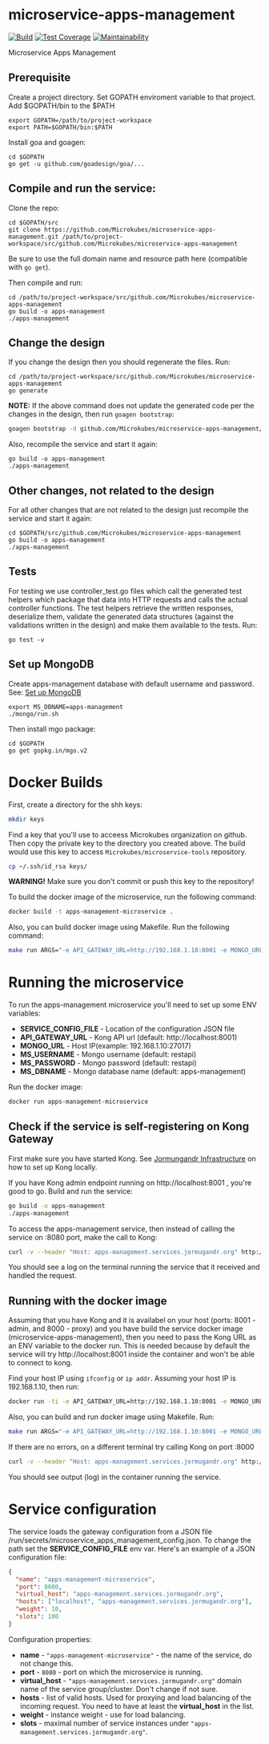 # microservice-apps-management

[![Build](https://travis-ci.com/Microkubes/microservice-apps-management.svg?token=UB5yzsLHNSbtjSYrGbWf&branch=master)](https://travis-ci.com/Microkubes/microservice-apps-management)
[![Test Coverage](https://api.codeclimate.com/v1/badges/84383c8e579c181760ed/test_coverage)](https://codeclimate.com/repos/59c2524fbed4f6028e000bb6/test_coverage)
[![Maintainability](https://api.codeclimate.com/v1/badges/84383c8e579c181760ed/maintainability)](https://codeclimate.com/repos/59c2524fbed4f6028e000bb6/maintainability)

Microservice Apps Management

## Prerequisite
Create a project directory. Set GOPATH enviroment variable to that project. Add $GOPATH/bin to the $PATH
```
export GOPATH=/path/to/project-workspace
export PATH=$GOPATH/bin:$PATH
```
Install goa and goagen:
```
cd $GOPATH
go get -u github.com/goadesign/goa/...
```

## Compile and run the service:
Clone the repo:
```
cd $GOPATH/src
git clone https://github.com/Microkubes/microservice-apps-management.git /path/to/project-workspace/src/github.com/Microkubes/microservice-apps-management
```
Be sure to use the full domain name and resource path here (compatible with ```go get```).


Then compile and run:
```
cd /path/to/project-workspace/src/github.com/Microkubes/microservice-apps-management
go build -o apps-management
./apps-management
```

## Change the design
If you change the design then you should regenerate the files. Run:
```
cd /path/to/project-workspace/src/github.com/Microkubes/microservice-apps-management
go generate
```
**NOTE:** If the above command does not update the generated code per the changes in the design,
then run ```goagen bootstrap```:

```bash
goagen bootstrap -d github.com/Microkubes/microservice-apps-management/design -o .
```


Also, recompile the service and start it again:
```
go build -o apps-management
./apps-management
```

## Other changes, not related to the design
For all other changes that are not related to the design just recompile the service and start it again:
```
cd $GOPATH/src/github.com/Microkubes/microservice-apps-management
go build -o apps-management
./apps-management
```

## Tests
For testing we use controller_test.go files which call the generated test helpers which package that data into HTTP requests and calls the actual controller functions. The test helpers retrieve the written responses, deserialize them, validate the generated data structures (against the validations written in the design) and make them available to the tests. Run:
```
go test -v
```

## Set up MongoDB
Create apps-management database with default username and password.
See: [Set up MongoDB](https://github.com/Microkubes/jormungandr-infrastructure#mongodb--v346-)
```
export MS_DBNAME=apps-management
./mongo/run.sh
```
Then install mgo package:
```
cd $GOPATH
go get gopkg.in/mgo.v2
```

# Docker Builds

First, create a directory for the shh keys:
```bash
mkdir keys
```

Find a key that you'll use to acceess Microkubes organization on github. Then copy the
private key to the directory you created above. The build would use this key to
access ```Microkubes/microservice-tools``` repository.

```bash
cp ~/.ssh/id_rsa keys/
```

**WARNING!** Make sure you don't commit or push this key to the repository!

To build the docker image of the microservice, run the following command:
```bash
docker build -t apps-management-microservice .
```

Also, you can build docker image using Makefile. Run the following command:
```bash
make run ARGS="-e API_GATEWAY_URL=http://192.168.1.10:8001 -e MONGO_URL=192.168.1.10:27017"
```

# Running the microservice

To run the apps-management microservice you'll need to set up some ENV variables:

 * **SERVICE_CONFIG_FILE** - Location of the configuration JSON file
 * **API_GATEWAY_URL** - Kong API url (default: http://localhost:8001)
 * **MONGO_URL** - Host IP(example: 192.168.1.10:27017)
 * **MS_USERNAME** - Mongo username (default: restapi)
 * **MS_PASSWORD** - Mongo password (default: restapi)
 * **MS_DBNAME** - Mongo database name (default: apps-management)

Run the docker image:
```bash
docker run apps-management-microservice
```

## Check if the service is self-registering on Kong Gateway

First make sure you have started Kong. See [Jormungandr Infrastructure](https://github.com/Microkubes/jormungandr-infrastructure)
on how to set up Kong locally.

If you have Kong admin endpoint running on http://localhost:8001 , you're good to go.
Build and run the service:
```bash
go build -o apps-management
./apps-management
```

To access the apps-management service, then instead of calling the service on :8080 port,
make the call to Kong:

```bash
curl -v --header "Host: apps-management.services.jormugandr.org" http://localhost:8000/apps/1
```

You should see a log on the terminal running the service that it received and handled the request.

## Running with the docker image

Assuming that you have Kong and it is availabel on your host (ports: 8001 - admin, and 8000 - proxy) and
you have build the service docker image (microservice-apps-management), then you need to pass
the Kong URL as an ENV variable to the docker run. This is needed because by default
the service will try http://localhost:8001 inside the container and won't be able to connect to kong.

Find your host IP using ```ifconfig``` or ```ip addr```.
Assuming your host IP is 192.168.1.10, then run:

```bash
docker run -ti -e API_GATEWAY_URL=http://192.168.1.10:8001 -e MONGO_URL=192.168.1.10:27017 apps-management-microservice
```

Also, you can build and run docker image using Makefile. Run:
```bash
make run ARGS="-e API_GATEWAY_URL=http://192.168.1.10:8001 -e MONGO_URL=192.168.1.10:27017"
```

If there are no errors, on a different terminal try calling Kong on port :8000

```bash
curl -v --header "Host: apps-management.services.jormugandr.org" http://localhost:8000/apps/1
```

You should see output (log) in the container running the service.

# Service configuration

The service loads the gateway configuration from a JSON file /run/secrets/microservice_apps_management_config.json. To change the path set the
**SERVICE_CONFIG_FILE** env var.
Here's an example of a JSON configuration file:

```json
{
  "name": "apps-management-microservice",
  "port": 8080,
  "virtual_host": "apps-management.services.jormugandr.org",
  "hosts": ["localhost", "apps-management.services.jormugandr.org"],
  "weight": 10,
  "slots": 100
}
```

Configuration properties:
 * **name** - ```"apps-management-microservice"``` - the name of the service, do not change this.
 * **port** - ```8080``` - port on which the microservice is running.
 * **virtual_host** - ```"apps-management.services.jormugandr.org"``` domain name of the service group/cluster. Don't change if not sure.
 * **hosts** - list of valid hosts. Used for proxying and load balancing of the incoming request. You need to have at least the **virtual_host** in the list.
 * **weight** - instance weight - use for load balancing.
 * **slots** - maximal number of service instances under ```"apps-management.services.jormugandr.org"```.
